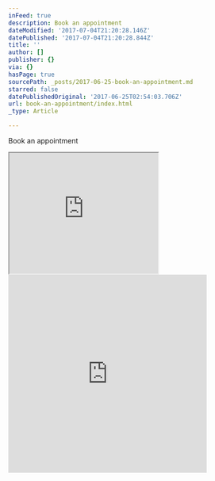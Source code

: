 ```yaml
---
inFeed: true
description: Book an appointment
dateModified: '2017-07-04T21:20:28.146Z'
datePublished: '2017-07-04T21:20:28.844Z'
title: ''
author: []
publisher: {}
via: {}
hasPage: true
sourcePath: _posts/2017-06-25-book-an-appointment.md
starred: false
datePublishedOriginal: '2017-06-25T02:54:03.706Z'
url: book-an-appointment/index.html
_type: Article

---
```

Book an appointment

<iframe src="https://the-grid.github.io/ed-userhtml/?g=eJx9jcEOgjAQRH-l6UkPsmDwgBR-xaxlE5dA23QXIn-vBuPR00wmL2-c-MxJjWTf2YdqugLIklfcCo6AKU3sUTkGQBFSAb-IxhlGAZrvNAw0nD48bcUo1uiWqLNKT4URV9zltnewt959c8VsljyZzvw9tS0H1tt7iRx0pqCHc1M3ZdXU1aU-tj_vC8hRR8U" height="244" style=""></iframe>

<iframe src="http://survay.io/application/appointment/book/44111930276" width="400" height="400" style="border:none;" frameborder="0"\></iframe\>

<script src="http://survay.io/application/assets/custom/js/embedded-survey.js" type="text/javascript"\></script\><script\>var url = "http://survay.io/application";init\_appointment(44111930276);</script\>